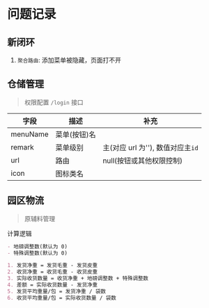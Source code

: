 # 问题记录

## 新闭环

1. `聚合路由`: 添加菜单被隐藏，页面打不开

## 仓储管理

> 权限配置
> `/login` 接口

| 字段     | 描述         | 补充                              |
| -------- | ------------ | --------------------------------- |
| menuName | 菜单(按钮)名 |                                   |
| remark   | 菜单级别     | 主(对应 url 为''), 数值对应主`id` |
| url      | 路由         | null(按钮或其他权限控制)          |
| icon     | 图标类名     |                                   |

## 园区物流

> 原辅料管理

计算逻辑

```md
- 地磅调整数(默认为 0)
- 特殊调整数(默认为 0)

1. 发货净重 = 发货毛重 - 发货皮重
2. 收货净重 = 收货毛重 - 收货皮重
3. 实际收货数量 = 收货净重 + 地磅调整数 + 特殊调整数
4. 差额 = 实际收货数量 - 发货净重
5. 发货平均重量/包 = 发货净重 / 袋数
6. 收货平均重量/包 = 实际收货数量 / 袋数
```
